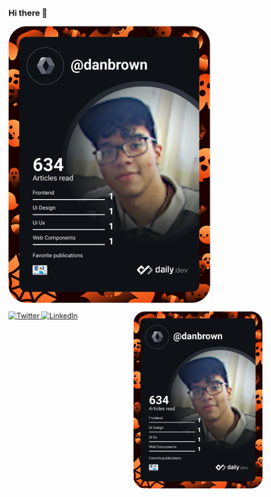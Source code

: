 ### Hi there 👋

<!--
**danbrown/danbrown** is a ✨ _special_ ✨ repository because its `README.md` (this file) appears on your GitHub profile.

Here are some ideas to get you started:

- 🔭 I’m currently working on ...
- 🌱 I’m currently learning ...
- 👯 I’m looking to collaborate on ...
- 🤔 I’m looking for help with ...
- 💬 Ask me about ...
- 📫 How to reach me: ...
- 😄 Pronouns: ...
- ⚡ Fun fact: ...
-->

<a href="https://app.daily.dev/danbrown"><img src="https://github.com/danbrown/danbrown/blob/master/devcard.svg" width="400" /></a>


<div align="left">
  <a href="https://twitter.com/odanielbrown">
    <img
      src="https://img.shields.io/twitter/follow/omBratteng?label=Twitter&logo=twitter&style=flat-square&color=1da1f2&logoColor=ffffff"
      alt="Twitter"
    />
  </a>
  <a href="https://github.com/danbrown">
    <img
      src="https://img.shields.io/static/v1?logo=linkedin&style=flat-square&color=0072b1&label=LinkedIn&message=%E2%98%86"
      alt="LinkedIn"
    />
  </a>

  <a href="https://app.daily.dev/danbrown" target="_blank">
    <img
      width="256"
      align="right"
      src="https://github.com/danbrown/danbrown/blob/master/devcard.svg"
      alt="Daniel Brown's Dev Card"
    />
  </a>
</div>

